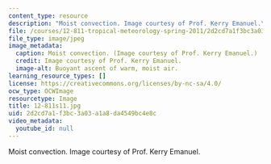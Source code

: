 ```yaml
---
content_type: resource
description: "Moist convection. Image courtesy of Prof. Kerry Emanuel.\r\n"
file: /courses/12-811-tropical-meteorology-spring-2011/2d2cd7a1f3bc3a03a1a8da4549bc4e8c_12-811s11.jpg
file_type: image/jpeg
image_metadata:
  caption: Moist convection. (Image courtesy of Prof. Kerry Emanuel.)
  credit: Image courtesy of Prof. Kerry Emanuel.
  image-alt: Buoyant ascent of warm, moist air.
learning_resource_types: []
license: https://creativecommons.org/licenses/by-nc-sa/4.0/
ocw_type: OCWImage
resourcetype: Image
title: 12-811s11.jpg
uid: 2d2cd7a1-f3bc-3a03-a1a8-da4549bc4e8c
video_metadata:
  youtube_id: null
---
```

Moist convection. Image courtesy of Prof. Kerry Emanuel.

